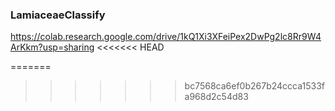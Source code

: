 ### LamiaceaeClassify
https://colab.research.google.com/drive/1kQ1Xi3XFeiPex2DwPg2lc8Rr9W4ArKkm?usp=sharing
<<<<<<< HEAD
 
=======
>>>>>>> bc7568ca6ef0b267b24ccca1533fa968d2c54d83
 
